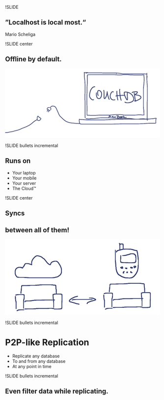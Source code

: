 !SLIDE

## ”Localhost is local most.“ ##

<p class="caption">
Mario Scheliga
</p>

!SLIDE center

## Offline by default. ##

![Offline](offline.png)

!SLIDE bullets incremental

## Runs on ##

* Your laptop
* Your mobile
* Your server
* The Cloud™

!SLIDE center

## Syncs ##
## between all of them! ##

![Replication](replication.png)

!SLIDE bullets incremental

# P2P-like Replication #

* Replicate any database
* To and from any database
* At any point in time

!SLIDE bullets incremental

## Even filter data while replicating. ##
